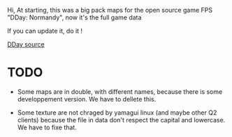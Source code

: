 Hi,
At starting, this was a big pack maps for the open source game FPS "DDay: Normandy", now it's the full game data

If you can update it, do it !


[DDay source](https://github.com/PowaBanga/DDaynormandyFPS)


TODO
=========
 - Some maps are in double, with different names, because there is some developpement version. We have to dellete this.

 - Some texture are not chraged by yamagui linux (and maybe other Q2 clients) because the file in data don't respect the capital and lowercase. We have to fixe that.
